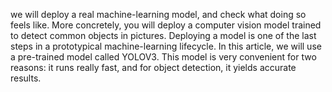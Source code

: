 we will deploy a real machine-learning model, and check what doing so feels like. More concretely, you will deploy a computer vision model trained to detect common objects in pictures. Deploying a model is one of the last steps in a prototypical machine-learning lifecycle. In this article, we will use a pre-trained model called YOLOV3. This model is very convenient for two reasons: it runs really fast, and for object detection, it yields accurate results.
